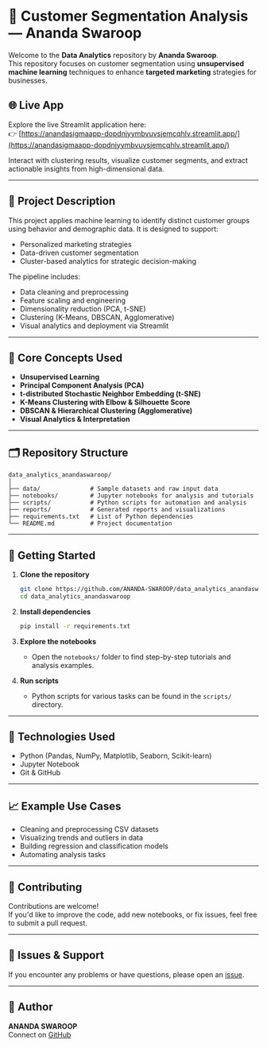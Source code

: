 # 🧠 Customer Segmentation Analysis — Ananda Swaroop

Welcome to the **Data Analytics** repository by **Ananda Swaroop**.  
This repository focuses on customer segmentation using **unsupervised machine learning** techniques to enhance **targeted marketing** strategies for businesses.

## 🌐 Live App

Explore the live Streamlit application here:  
👉 [https://anandasigmaapp-dopdnjyymbvuvsjemcqhlv.streamlit.app/](https://anandasigmaapp-dopdnjyymbvuvsjemcqhlv.streamlit.app/)

Interact with clustering results, visualize customer segments, and extract actionable insights from high-dimensional data.

---

## 🧾 Project Description

This project applies machine learning to identify distinct customer groups using behavior and demographic data. It is designed to support:

- Personalized marketing strategies  
- Data-driven customer segmentation  
- Cluster-based analytics for strategic decision-making

The pipeline includes:

- Data cleaning and preprocessing  
- Feature scaling and engineering  
- Dimensionality reduction (PCA, t-SNE)  
- Clustering (K-Means, DBSCAN, Agglomerative)  
- Visual analytics and deployment via Streamlit

---

## 🧠 Core Concepts Used

- **Unsupervised Learning**  
- **Principal Component Analysis (PCA)**  
- **t-distributed Stochastic Neighbor Embedding (t-SNE)**  
- **K-Means Clustering with Elbow & Silhouette Score**  
- **DBSCAN & Hierarchical Clustering (Agglomerative)**  
- **Visual Analytics & Interpretation**

---

## 🗂️ Repository Structure

```
data_analytics_anandaswaroop/
│
├── data/              # Sample datasets and raw input data
├── notebooks/         # Jupyter notebooks for analysis and tutorials
├── scripts/           # Python scripts for automation and analysis
├── reports/           # Generated reports and visualizations
├── requirements.txt   # List of Python dependencies
└── README.md          # Project documentation
```

---

## 🚀 Getting Started

1. **Clone the repository**
    ```bash
    git clone https://github.com/ANANDA-SWAROOP/data_analytics_anandaswaroop.git
    cd data_analytics_anandaswaroop
    ```

2. **Install dependencies**
    ```bash
    pip install -r requirements.txt
    ```

3. **Explore the notebooks**
    - Open the `notebooks/` folder to find step-by-step tutorials and analysis examples.

4. **Run scripts**
    - Python scripts for various tasks can be found in the `scripts/` directory.

---

## 🔧 Technologies Used

- Python (Pandas, NumPy, Matplotlib, Seaborn, Scikit-learn)
- Jupyter Notebook
- Git & GitHub

---

## 📈 Example Use Cases

- Cleaning and preprocessing CSV datasets
- Visualizing trends and outliers in data
- Building regression and classification models
- Automating analysis tasks

---

## 📝 Contributing

Contributions are welcome!  
If you'd like to improve the code, add new notebooks, or fix issues, feel free to submit a pull request.

---

## 📮 Issues & Support

If you encounter any problems or have questions, please open an [issue](https://github.com/ANANDA-SWAROOP/data_analytics_anandaswaroop/issues).

---

## 🙌 Author

**ANANDA SWAROOP**  
Connect on [GitHub](https://github.com/ANANDA-SWAROOP)
